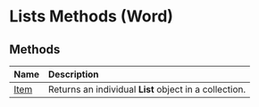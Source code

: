 
# Lists Methods (Word)

## Methods



|**Name**|**Description**|
|:-----|:-----|
|[Item](b4151fcc-b23d-e113-f417-b08efb1533be.md)|Returns an individual  **List** object in a collection.|
